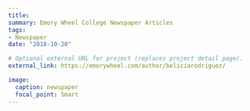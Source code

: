 ```yaml
---
title:
summary: Emory Wheel College Newspaper Articles
tags:
- Newspaper
date: "2018-10-20"

# Optional external URL for project (replaces project detail page).
external_link: https://emorywheel.com/author/beliciarodriguez/

image:
  caption: newspaper
  focal_point: Smart
---
```

